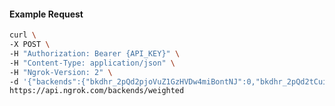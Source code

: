 <!-- Code generated for API Clients. DO NOT EDIT. -->

#### Example Request

```bash
curl \
-X POST \
-H "Authorization: Bearer {API_KEY}" \
-H "Content-Type: application/json" \
-H "Ngrok-Version: 2" \
-d '{"backends":{"bkdhr_2pQd2pjoVuZ1GzHVDw4miBontNJ":0,"bkdhr_2pQd2tCuiCncQw4tYlRtFtDuPlN":1},"description":"acme weighted","metadata":"{\"environment\": \"staging\"}"}' \
https://api.ngrok.com/backends/weighted
```
